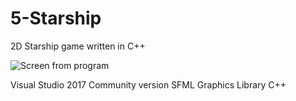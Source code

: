 # 5-Starship
2D Starship game written in C++ 

![Screen from program](https://raw.githubusercontent.com/DummyTeam/5-Starship/master/art/Starshipect.gif)

Visual Studio 2017 Community version
SFML Graphics Library
C++
